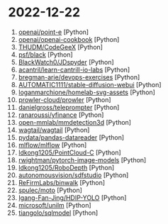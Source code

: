 # 2022-12-22

1. [openai/point-e](https://github.com/openai/point-e "Point cloud diffusion for 3D model synthesis") [Python]
2. [openai/openai-cookbook](https://github.com/openai/openai-cookbook "Examples and guides for using the OpenAI API") [Python]
3. [THUDM/CodeGeeX](https://github.com/THUDM/CodeGeeX "CodeGeeX: An Open Multilingual Code Generation Model") [Python]
4. [psf/black](https://github.com/psf/black "The uncompromising Python code formatter") [Python]
5. [BlackWatch0/JDspyder](https://github.com/BlackWatch0/JDspyder "京东预约&抢购脚本，可以自定义商品链接") [Python]
6. [acantril/learn-cantrill-io-labs](https://github.com/acantril/learn-cantrill-io-labs "Standard and Advanced Demos for learn.cantrill.io courses") [Python]
7. [bregman-arie/devops-exercises](https://github.com/bregman-arie/devops-exercises "Linux, Jenkins, AWS, SRE, Prometheus, Docker, Python, Ansible, Git, Kubernetes, Terraform, OpenStack, SQL, NoSQL, Azure, GCP, DNS, Elastic, Network, Virtualization. DevOps Interview Questions") [Python]
8. [AUTOMATIC1111/stable-diffusion-webui](https://github.com/AUTOMATIC1111/stable-diffusion-webui "Stable Diffusion web UI") [Python]
9. [loganmarchione/homelab-svg-assets](https://github.com/loganmarchione/homelab-svg-assets "Full-color SVG icons of homelab-related software, products, and brands") [Python]
10. [prowler-cloud/prowler](https://github.com/prowler-cloud/prowler "Prowler is an Open Source Security tool to perform Cloud Security best practices assessments, audits, incident response, continuous monitoring, hardening and forensics readiness. It contains hundreds of controls covering CIS, PCI-DSS, ISO27001, GDPR, HIPAA, FFIEC, SOC2, AWS FTR, ENS and custom security frameworks.") [Python]
11. [danielgross/teleprompter](https://github.com/danielgross/teleprompter "") [Python]
12. [ranaroussi/yfinance](https://github.com/ranaroussi/yfinance "Download market data from Yahoo! Finance's API") [Python]
13. [open-mmlab/mmdetection3d](https://github.com/open-mmlab/mmdetection3d "OpenMMLab's next-generation platform for general 3D object detection.") [Python]
14. [wagtail/wagtail](https://github.com/wagtail/wagtail "A Django content management system focused on flexibility and user experience") [Python]
15. [pydata/pandas-datareader](https://github.com/pydata/pandas-datareader "Extract data from a wide range of Internet sources into a pandas DataFrame.") [Python]
16. [mlflow/mlflow](https://github.com/mlflow/mlflow "Open source platform for the machine learning lifecycle") [Python]
17. [ldkong1205/PointCloud-C](https://github.com/ldkong1205/PointCloud-C "Benchmarking and Analyzing Point Cloud Perception Robustness under Corruptions") [Python]
18. [rwightman/pytorch-image-models](https://github.com/rwightman/pytorch-image-models "PyTorch image models, scripts, pretrained weights -- ResNet, ResNeXT, EfficientNet, EfficientNetV2, NFNet, Vision Transformer, MixNet, MobileNet-V3/V2, RegNet, DPN, CSPNet, and more") [Python]
19. [ldkong1205/RoboDepth](https://github.com/ldkong1205/RoboDepth "RoboDepth: Robust Out-of-Distribution Depth Estimation under Common Corruptions") [Python]
20. [autonomousvision/sdfstudio](https://github.com/autonomousvision/sdfstudio "A Unified Framework for Surface Reconstruction") [Python]
21. [ReFirmLabs/binwalk](https://github.com/ReFirmLabs/binwalk "Firmware Analysis Tool") [Python]
22. [spulec/moto](https://github.com/spulec/moto "A library that allows you to easily mock out tests based on AWS infrastructure.") [Python]
23. [Igang-Fan-Jing/HDIP-YOLO](https://github.com/Igang-Fan-Jing/HDIP-YOLO "") [Python]
24. [microsoft/unilm](https://github.com/microsoft/unilm "Large-scale Self-supervised Pre-training Across Tasks, Languages, and Modalities") [Python]
25. [tiangolo/sqlmodel](https://github.com/tiangolo/sqlmodel "SQL databases in Python, designed for simplicity, compatibility, and robustness.") [Python]
